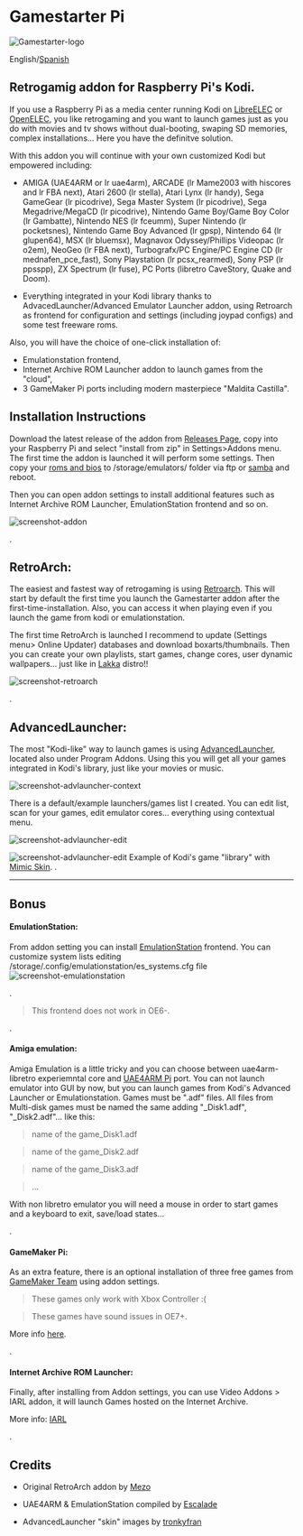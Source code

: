 # Gamestarter Pi
![Gamestarter-logo](https://github.com/bite-your-idols/gamestarter/raw/master/assets/gamestarter-logo-dark.jpg)

English/[Spanish](https://github.com/bite-your-idols/gamestarter/blob/master/README-ES.md)


## Retrogamig addon for Raspberry Pi's Kodi.

If you use a Raspberry Pi as a media center running Kodi on [LibreELEC](https://libreelec.tv/) or [OpenELEC](http://openelec.tv/), you like retrogaming and you want to launch games just as you do with movies and tv shows without dual-booting, swaping SD memories, complex installations... Here you have the definitve solution.

With this addon you will continue with your own customized Kodi but empowered including: 
- AMIGA (UAE4ARM or lr uae4arm), ARCADE (lr Mame2003 with hiscores and lr FBA next), Atari 2600 (lr stella), Atari Lynx (lr handy), Sega GameGear (lr picodrive), Sega Master System (lr picodrive), Sega Megadrive/MegaCD (lr picodrive), Nintendo Game Boy/Game Boy Color (lr Gambatte), Nintendo NES (lr fceumm), Super Nintendo (lr pocketsnes), Nintendo Game Boy Advanced (lr gpsp), Nintendo 64 (lr glupen64), MSX (lr bluemsx), Magnavox Odyssey/Phillips Videopac (lr o2em), NeoGeo (lr FBA next), Turbografx/PC Engine/PC Engine CD (lr mednafen_pce_fast), Sony Playstation (lr pcsx_rearmed), Sony PSP (lr ppsspp), ZX Spectrum (lr fuse), PC Ports (libretro CaveStory, Quake and Doom).

- Everything integrated in your Kodi library thanks to AdvacedLauncher/Advanced Emulator Launcher addon, using Retroarch as frontend for configuration and settings (including joypad configs) and some test freeware roms.

Also, you will have the choice of one-click installation of:
- Emulationstation frontend,
- Internet Archive ROM Launcher addon to launch games from the "cloud",
- 3 GameMaker Pi ports including modern masterpiece "Maldita Castilla".


## Installation Instructions
Download the latest release of the addon from [Releases Page](https://github.com/bite-your-idols/Gamestarter-Pi/releases/latest), copy into your Raspberry Pi and select "install from zip" in Settings>Addons menu. The first time the addon is launched it will perform some settings. Then copy your [roms and bios](https://github.com/libretro/Lakka/wiki/ROMs-and-BIOSes) to /storage/emulators/ folder via ftp or [samba](http://wiki.openelec.tv/index.php/Accessing_Samba_Shares) and reboot.

Then you can open addon settings to install additional features such as Internet Archive ROM Launcher, EmulationStation frontend and so on.

![screenshot-addon](https://github.com/bite-your-idols/gamestarter/raw/master/assets/screenshot-gamestarter.png)



.


## RetroArch:
The easiest and fastest way of retrogaming is using [Retroarch](http://www.libretro.com/). This will start by default the first time you launch the Gamestarter addon after the first-time-installation. Also, you can access it when playing even if you launch the game from kodi or emulationstation.

The first time RetroArch is launched I recommend to update (Settings menu> Online Updater) databases and download boxarts/thumbnails. Then you can create your own playlists, start games, change cores, user dynamic wallpapers... just like in [Lakka](http://www.lakka.tv/) distro!!

![screenshot-retroarch](https://github.com/bite-your-idols/gamestarter/raw/master/assets/screenshot-retroarch.gif)

.

## AdvancedLauncher:

The most "Kodi-like" way to launch games is using [AdvancedLauncher](https://github.com/edwtjo/advanced-launcher), located also under Program Addons. Using this you will get all your games integrated in Kodi's library, just like your movies or music.


![screenshot-advlauncher-context](https://github.com/bite-your-idols/gamestarter/raw/master/assets/screenshot-advlauncher-context.png)


There is a default/example launchers/games list I created. You can edit list, scan for your games, edit emulator cores... everything using contextual menu.


![screenshot-advlauncher-edit](https://github.com/bite-your-idols/gamestarter/raw/master/assets/screenshot-advlauncher-edit.png)


![screenshot-advlauncher-edit](https://github.com/bite-your-idols/Gamestarter-Pi/raw/master/assets/screenshot-gamestarter-advlauncher-mimic.png)
Example of Kodi's game "library" with [Mimic Skin](http://kodi.wiki/view/Add-on:mimic).
.

----


## Bonus

#### EmulationStation:
From addon setting you can install [EmulationStation](https://github.com/Herdinger/EmulationStation) frontend.
You can customize system lists editing /storage/.config/emulationstation/es_systems.cfg file
![screenshot-emulationstation](https://github.com/bite-your-idols/gamestarter/raw/master/assets/screenshot-emulationstation.png)

.

> This frontend does not work in OE6-.

.

#### Amiga emulation:

Amiga Emulation is a little tricky and you can choose between uae4arm-libretro experiemntal core and  [UAE4ARM Pi](https://www.raspberrypi.org/forums/viewtopic.php?t=110488) port. You can not launch emulator into GUI by now, but you can launch games from Kodi's Advanced Launcher or Emulationstation. Games must be ".adf" files. All files from Multi-disk games must be named the same adding "_Disk1.adf", "_Disk2.adf"... like this:

> name of the game_Disk1.adf

> name of the game_Disk2.adf

> name of the game_Disk3.adf

> ...

With non libretro emulator you will need a mouse in order to start games and a keyboard to exit, save/load states...

.


#### GameMaker Pi:
As an extra feature, there is an optional installation of three free games from [GameMaker Team](http://yoyogames.com/pi) using addon settings.

> These games only work with Xbox Controller :(

> These games have sound issues in OE7+.

More info [here](https://github.com/bite-your-idols/gamemaker-pi).

.


#### Internet Archive ROM Launcher:

Finally, after installing from Addon settings, you can use Video Addons > IARL addon, it will launch Games hosted on the Internet Archive. 

More info: [IARL](https://github.com/zach-morris/plugin.program.iarl/wiki)


.



## Credits

- Original RetroArch addon by [Mezo](http://openelec.tv/forum/128-addons/72972-retroarch-addon-arm-rpi)

- UAE4ARM & EmulationStation compiled by [Escalade](https://forum.libreelec.tv/thread-302.html)

- AdvancedLauncher "skin" images by [tronkyfran](https://github.com/HerbFargus/es-theme-tronkyfran)







